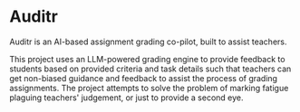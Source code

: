 # Auditr

Auditr is an AI-based assignment grading co-pilot, built to assist teachers.

This project uses an LLM-powered grading engine to provide feedback to students based on provided criteria and task details such that teachers can get non-biased guidance and feedback to assist the process of grading assignments. The project attempts to solve the problem of marking fatigue plaguing teachers' judgement, or just to provide a second eye.